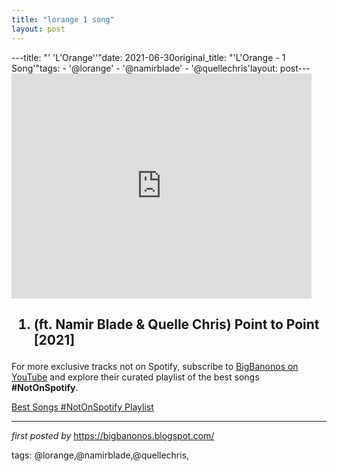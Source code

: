 ```yaml
---
title: "lorange 1 song"
layout: post
---
```

---title: "' 'L'Orange''"date: 2021-06-30original_title: "'L'Orange - 1 Song'"tags:  - '@lorange'  - '@namirblade'  - '@quellechris'layout: post---<iframe frameborder="0" height="360" src="https://youtube.com/embed/WjQcl7Y-OLU" width="480"></iframe><br /><h2></h2><h2><ol><li>(ft. Namir Blade & Quelle Chris) Point to Point [2021]</li></ol></h2><!--Subscribe and Playlist Links--><div>    <p>For more exclusive tracks not on Spotify, subscribe to <a href="https://www.youtube.com/@BigBanonos" target="_blank">BigBanonos on YouTube</a> and explore their curated playlist of the best songs <strong>#NotOnSpotify</strong>.</p>    <p><a href="https://www.youtube.com/playlist?list=PLtuNtuTatqI0kFahUCbtbfenC_ET5O_tr" target="_blank">Best Songs #NotOnSpotify Playlist<br /></a></p></div><hr /><p><em>first posted by</em> <a href="https://bigbanonos.blogspot.com/" rel="noopener" target="_new">https://bigbanonos.blogspot.com/</a></p><p>tags: @lorange,@namirblade,@quellechris,</p>